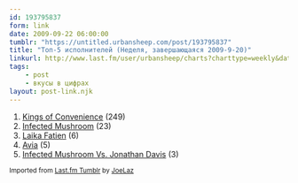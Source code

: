 ```yaml
---
id: 193795837
form: link
date: 2009-09-22 06:00:00
tumblr: "https://untitled.urbansheep.com/post/193795837"
title: "Топ-5 исполнителей (Неделя, завершающаяся 2009-9-20)"
linkurl: http://www.last.fm/user/urbansheep/charts?charttype=weekly&date_to=1253448000
tags:
    - post
    - вкусы в цифрах
layout: post-link.njk
---
```

<ol><li>
<a rel="nofollow" target="_blank" href="http://www.last.fm/music/Kings+of+Convenience">Kings of Convenience</a>&nbsp;(249)</li>
<li>
<a rel="nofollow" target="_blank" href="http://www.last.fm/music/Infected+Mushroom">Infected Mushroom</a>&nbsp;(23)</li>
<li>
<a rel="nofollow" target="_blank" href="http://www.last.fm/music/Laika+Fatien">Laika Fatien</a>&nbsp;(6)</li>
<li>
<a rel="nofollow" target="_blank" href="http://www.last.fm/music/Avia">Avia</a>&nbsp;(5)</li>
<li>
<a rel="nofollow" target="_blank" href="http://www.last.fm/music/Infected+Mushroom+Vs.+Jonathan+Davis">Infected Mushroom Vs. Jonathan Davis</a>&nbsp;(3)</li>
</ol><p><small>Imported from <a rel="nofollow" target="_blank" href="http://joelaz.com/post/23488847/last-fm-tumblr-weekly-top-artists">Last.fm Tumblr</a> by <a rel="nofollow" target="_blank" href="http://joelaz.com">JoeLaz</a></small></p>
